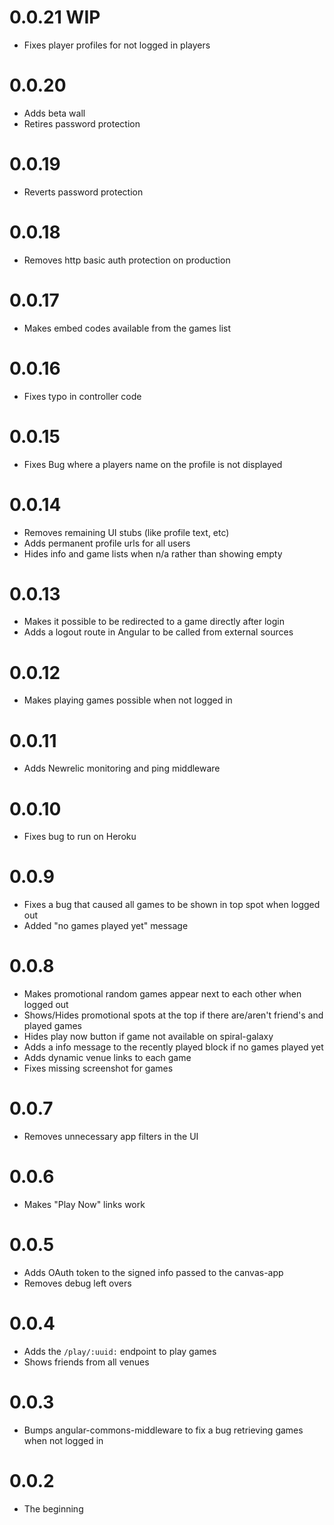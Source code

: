 # 0.0.21 WIP

* Fixes player profiles for not logged in players

# 0.0.20

* Adds beta wall
* Retires password protection

# 0.0.19

* Reverts password protection

# 0.0.18

* Removes http basic auth protection on production

# 0.0.17

* Makes embed codes available from the games list

# 0.0.16

* Fixes typo in controller code

# 0.0.15

* Fixes Bug where a players name on the profile is not displayed

# 0.0.14

* Removes remaining UI stubs (like profile text, etc)
* Adds permanent profile urls for all users
* Hides info and game lists when n/a rather than showing empty

# 0.0.13

* Makes it possible to be redirected to a game directly after login
* Adds a logout route in Angular to be called from external sources

# 0.0.12

* Makes playing games possible when not logged in

# 0.0.11

* Adds Newrelic monitoring and ping middleware

# 0.0.10

* Fixes bug to run on Heroku

# 0.0.9

* Fixes a bug that caused all games to be shown in top spot when logged out
* Added "no games played yet" message

# 0.0.8

* Makes promotional random games appear next to each other when logged out
* Shows/Hides promotional spots at the top if there are/aren't friend's and played games
* Hides play now button if game not available on spiral-galaxy
* Adds a info message to the recently played block if no games played yet
* Adds dynamic venue links to each game
* Fixes missing screenshot for games

# 0.0.7

* Removes unnecessary app filters in the UI

# 0.0.6

* Makes "Play Now" links work

# 0.0.5

* Adds OAuth token to the signed info passed to the canvas-app
* Removes debug left overs

# 0.0.4

* Adds the ``/play/:uuid:`` endpoint to play games
* Shows friends from all venues

# 0.0.3

* Bumps angular-commons-middleware to fix a bug retrieving games when not logged in

# 0.0.2

* The beginning
